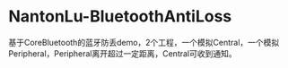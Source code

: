 # NantonLu-BluetoothAntiLoss
基于CoreBluetooth的蓝牙防丢demo，2个工程，一个模拟Central，一个模拟Peripheral，Peripheral离开超过一定距离，Central可收到通知。
